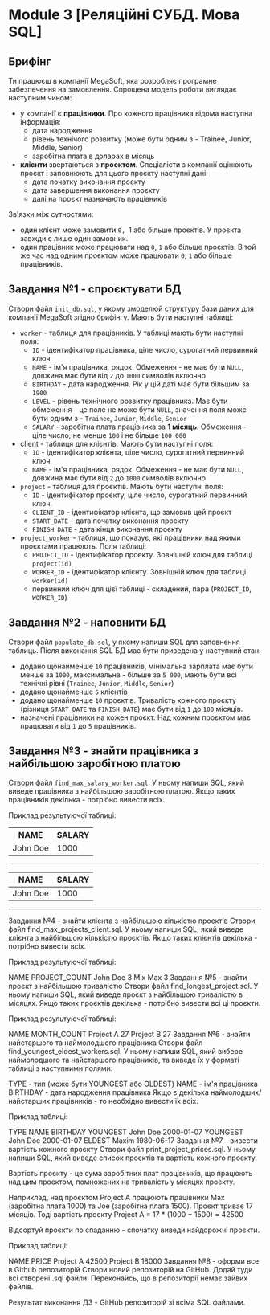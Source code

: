 # Module 3 [Реляційні СУБД. Мова SQL]

## Брифінг
Ти працюєш в компанії MegaSoft, яка розробляє програмне забезпечення на замовлення. Спрощена модель роботи виглядає наступним чином:

- у компанії є __працівники__. Про кожного працівника відома наступна інформація:
  - дата народження
  - рівень технічого розвитку (може бути одним з - Trainee, Junior, Middle, Senior)
  - заробітна плата в доларах в місяць
- __клієнти__ звертаються з __проєктом__. Спеціалісти з компанії оцінюють проєкт і заповнюють для цього проєкту наступні дані:
  - дата початку виконання проєкту
  - дата завершення виконання проєкту
  - далі на проєкт назначають працівників

Зв'язки між сутностями:

- один клієнт може замовити `0, `1 або більше проєктів. У проєкта завжди є лише один замовник.
- один працівник може працювати над `0`, `1` або більше проєктів. В той же час над одним проєктом може працювати `0`, `1` або більше працівників.

## Завдання №1 - спроєктувати БД
Створи файл `init_db.sql`, у якому змоделюй структуру бази даних для компанії MegaSoft згідно брифінгу. Мають бути наступні таблиці:

- `worker` - таблиця для працівників. У таблиці мають бути наступні поля:
  - `ID` - ідентифікатор працівника, ціле число, сурогатний первинний ключ
  - `NAME` - ім'я працівника, рядок. Обмеження - не має бути `NULL`, довжина має бути від `2` до `1000` символів включно
  - `BIRTHDAY` - дата народження. Рік у цій даті має бути більшим за `1900`
  - `LEVEL` - рівень технічного розвитку працівника. Має бути обмеження - це поле не може бути `NULL`, значення поля може бути одним з - `Trainee`, `Junior`, `Middle`, `Senior`
  - `SALARY` - заробітна плата працівника за __1 місяць__. Обмеження - ціле число, не менше `100` і не більше `100 000`
- client - таблиця для клієнтів. Мають бути наступні поля:
  - `ID` - ідентифікатор клієнта, ціле число, сурогатний первинний ключ
  - `NAME` - ім'я працівника, рядок. Обмеження - не має бути `NULL`, довжина має бути від `2` до `1000` символів включно
- `project` - таблиця для проєктів. Мають бути наступні поля:
  - `ID` - ідентифікатор проєкту, ціле число, сурогатний первинний ключ.
  - `CLIENT_ID` - ідентифікатор клієнта, що замовив цей проєкт
  - `START_DATE` - дата початку виконання проєкту
  - `FINISH_DATE` - дата кінця виконання проєкту
- `project_worker` - таблиця, що показує, які працівники над якими проєктами працюють. Поля таблиці:
  - `PROJECT_ID` - ідентифікатор проєкту. Зовнішній ключ для таблиці `project(id)`
  - `WORKER_ID` - ідентифікатор клієнту. Зовнішній ключ для таблиці `worker(id)`
  - первинний ключ для цієї таблиці - складений, пара (`PROJECT_ID`, `WORKER_ID`)

## Завдання №2 - наповнити БД
Створи файл `populate_db.sql`, у якому напиши SQL для заповнення таблиць. Після виконання SQL БД має бути приведена у наступний стан:

- додано щонайменше `10` працівників, мінімальна зарплата має бути менше за `1000`, максимальна - більше за `5 000`, мають бути всі технічні рівні (`Trainee`, `Junior`, `Middle`, `Senior`)
- додано щонайменше `5` клієнтів
- додано щонайменше `10` проєктів. Тривалість кожного проєкту (різниця `START_DATE` та `FINISH_DATE`) має бути від `1` до `100` місяців.
- назначені працівники на кожен проєкт. Над кожним проєктом має працювати від `1` до `5` працівників.

## Завдання №3 - знайти працівника з найбільшою заробітною платою
Створи файл `find_max_salary_worker.sql`. У ньому напиши SQL, який виведе працівника з найбільшою заробітною платою. Якщо таких працівників декілька - потрібно вивести всіх.

Приклад результуючої таблиці:

<table>
    <tr>
        <th>NAME</th>
        <th>SALARY</th>
    </tr>
    <tr>
        <td>John Doe</td>
        <td>1000</td>
    </tr>
</table>

---

| NAME | SALARY |
| --- | --- |
| John Doe | 1000 |

---

Завдання №4 - знайти клієнта з найбільшою кількістю проєктів
Створи файл find_max_projects_client.sql. У ньому напиши SQL, який виведе клієнта з найбільшою кількістю проєктів. Якщо таких клієнтів декілька - потрібно вивести всіх.

Приклад результуючої таблиці:

NAME	PROJECT_COUNT
John Doe	3
Mix Max	3
Завдання №5 - знайти проєкт з найбільшою тривалістю
Створи файл find_longest_project.sql. У ньому напиши SQL, який виведе проєкт з найбільшою тривалістю в місяцях. Якщо таких проєктів декілька - потрібно вивести всі ці проєкти.

Приклад результуючої таблиці:

NAME	MONTH_COUNT
Project A	27
Project B	27
Завдання №6 - знайти найстаршого та наймолодшого працівника
Створи файл find_youngest_eldest_workers.sql. У ньому напиши SQL, який вибере наймолодшого та найстаршого працівників, та виведе їх у форматі таблиці з наступними полями:

TYPE - тип (може бути YOUNGEST або OLDEST)
NAME - ім'я працівника
BIRTHDAY - дата народження працівника
Якщо є декілька наймолодших/найстарших працівників - то необхідно вивести їх всіх.

Приклад таблиці:

TYPE	NAME	BIRTHDAY
YOUNGEST	John Doe	2000-01-07
YOUNGEST	John Doe	2000-01-07
ELDEST	Maxim	1980-06-17
Завдання №7 - вивести вартість кожного проєкту
Створи файл print_project_prices.sql. У ньому напиши SQL, який виведе список проєктів та вартість кожного проєкту.

Вартість проєкту - це сума заробітних плат працівників, що працюють над цим проєктом, помножених на тривалість у місяцях проєкту.

Наприклад, над проєктом Project A працюють працівники Max (заробітна плата 1000) та Joe (заробітна плата 1500). Проєкт триває 17 місяців. Тоді вартість проєкту Project A = 17 * (1000 + 1500) = 42500

Відсортуй проєкти по спаданню - спочатку виведи найдорожчі проєкти.

Приклад таблиці:

NAME	PRICE
Project A	42500
Project B	18000
Завдання №8 - оформи все в Github репозиторій
Створи новий репозиторій на GitHub. Додай туди всі створені .sql файли. Переконайсь, що в репозиторії немає зайвих файлів.

Результат виконання ДЗ - GitHub репозиторій зі всіма SQL файлами.
